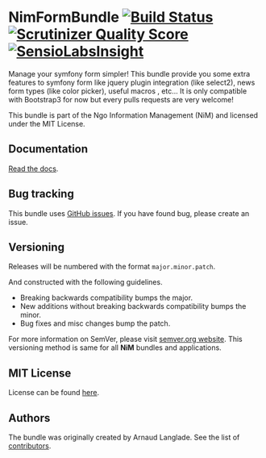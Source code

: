 NimFormBundle [![Build Status](https://travis-ci.org/NgoInformationManagement/FormBundle.png?branch=master)](https://travis-ci.org/NgoInformationManagement/FormBundle) [![Scrutinizer Quality Score](https://scrutinizer-ci.com/g/NgoInformationManagement/FormBundle/badges/quality-score.png?s=23150a01ec379129826f59500000aa6ac633561a)](https://scrutinizer-ci.com/g/NgoInformationManagement/FormBundle/) [![SensioLabsInsight](https://insight.sensiolabs.com/projects/717db362-7f3d-4d1b-9d19-74d030174afa/mini.png)](https://insight.sensiolabs.com/projects/717db362-7f3d-4d1b-9d19-74d030174afa)
==============

Manage your symfony form simpler! This bundle provide you some extra features to symfony form like jquery plugin integration (like select2), news form types (like color picker), useful macros , etc...
It is only compatible with Bootstrap3 for now but every pulls requests are very welcome!

This bundle is part of the Ngo Information Management (NiM) and licensed under the MIT License.

Documentation
-------------

[Read the docs](http://formbundle.readthedocs.org).

Bug tracking
------------

This bundle uses [GitHub issues](https://github.com/NgoInformationManagement/FormBundle/issues).
If you have found bug, please create an issue.

Versioning
----------

Releases will be numbered with the format `major.minor.patch`.

And constructed with the following guidelines.

* Breaking backwards compatibility bumps the major.
* New additions without breaking backwards compatibility bumps the minor.
* Bug fixes and misc changes bump the patch.

For more information on SemVer, please visit [semver.org website](http://semver.org/).
This versioning method is same for all **NiM** bundles and applications.

MIT License
-----------

License can be found [here](https://github.com/NgoInformationManagement/FormBundle/tree/master/Resources/meta/LICENSE).

Authors
-------

The bundle was originally created by Arnaud Langlade.
See the list of [contributors](https://github.com/NgoInformationManagement/FormBundle/contributors).